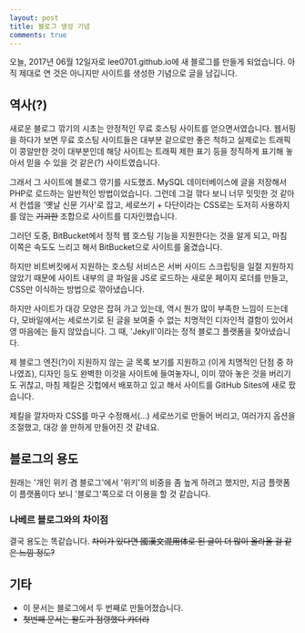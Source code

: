 ```yaml
---
layout: post
title: 블로그 생성 기념
comments: true
---
```


오늘, 2017년 06월 12일자로 lee0701.github.io에 새 블로그를 만들게 되었습니다. 아직 제대로 연 것은 아니지만 사이트를 생성한 기념으로 글을 남깁니다.

## 역사(?)
새로운 블로그 깎기의 시초는 안정적인 무료 호스팅 사이트를 얻으면서였습니다. 웹서핑을 하다가 보면 무료 호스팅 사이트들은 대부분 겉으로만 좋은 척하고 실제로는 트래픽이 콩알만한 것이 대부분인데 해당 사이트는 트래픽 제한 표기 등을 정직하게 표기해 놓아서 믿을 수 있을 것 같은(?) 사이트였습니다.

그래서 그 사이트에 블로그 깎기를 시도했죠. MySQL 데이터베이스에 글을 저장해서 PHP로 로드하는 일반적인 방법이었습니다. 그런데 그걸 깎다 보니 너무 밋밋한 것 같아서 컨셉을 '옛날 신문 기사'로 잡고, 세로쓰기 + 다단이라는 CSS로는 도저히 사용하지를 않는 ~~기괴한~~ 조합으로 사이트를 디자인했습니다.

그러던 도중, BitBucket에서 정적 웹 호스팅 기능을 지원한다는 것을 알게 되고, 마침 이쪽은 속도도 느리고 해서 BitBucket으로 사이트를 옮겼습니다.

하지만 비트버킷에서 지원하는 호스팅 서비스은 서버 사이드 스크립팅을 일절 지원하지 않았기 때문에 사이트 내부의 글 파일을 JS로 로드하는 새로운 페이지 로더를 만들고, CSS만 이식하는 방법으로 깎아냈습니다.

하지만 사이트가 대강 모양은 잡혀 가고 있는데, 역시 뭔가 많이 부족한 느낌이 드는데다, 모바일에서는 세로쓰기로 된 글을 보여줄 수 없는 치명적인 디자인적 결함이 있어서 영 마음에는 들지 않았습니다. 그 때, 'Jekyll'이라는 정적 블로그 플랫폼을 찾아냈습니다.

제 블로그 엔진(?)이 지원하지 않는 글 목록 보기를 지원하고 (이게 치명적인 단점 중 하나였죠), 디자인 등도 완벽한 이것을 사이트에 들여놓자니, 이미 깎아 놓은 것을 버리기도 귀찮고, 마침 제킬은 깃헙에서 배포하고 있고 해서 사이트를 GitHub Sites에 새로 팠습니다.

제킬을 깔자마자 CSS를 마구 수정해서(...) 세로쓰기로 만들어 버리고, 여러가지 옵션을 조절했고, 대강 쓸 만하게 만들어진 것 같네요.

## 블로그의 용도
원래는 '개인 위키 겸 블로그'에서 '위키'의 비중을 좀 높게 하려고 했지만, 지금 플랫폼이 플랫폼이다 보니 '블로그'쪽으로 더 이용을 할 것 같습니다.

### 나베르 블로그와의 차이점
결국 용도는 똑같습니다. ~~차이가 있다면 國漢文混用体로 된 글이 더 많이 올라올 걸 같은 느낌 정도?~~

## 기타
* 이 문서는 블로그에서 두 번째로 만들어졌습니다.
* ~~첫번째 문서는 왈도가 점령했다 카더라~~
